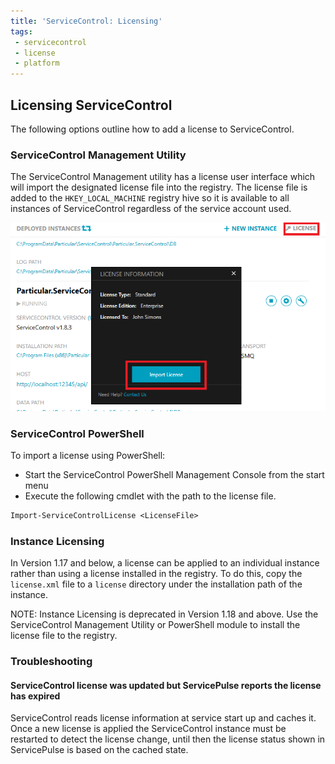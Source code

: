 ```yaml
---
title: 'ServiceControl: Licensing'
tags:
 - servicecontrol
 - license
 - platform
---
```



## Licensing ServiceControl

The following options outline how to add a license to ServiceControl.


### ServiceControl Management Utility

The ServiceControl Management utility has a license user interface which will import the designated license file into the registry. The license file is added to the `HKEY_LOCAL_MACHINE` registry hive so it is available to all instances of ServiceControl regardless of the service account used.

![](managementutil-addlicense.png 'width=500')


### ServiceControl PowerShell

To import a license using PowerShell:

* Start the ServiceControl PowerShell Management Console from the start menu
* Execute the following cmdlet with the path to the license file.

```ps
Import-ServiceControlLicense <LicenseFile>
```


### Instance Licensing

In Version 1.17 and below, a license can be applied to an individual instance rather than using a license installed in the registry. To do this, copy the `license.xml` file to a `license` directory under the installation path of the instance.

NOTE: Instance Licensing is deprecated in Version 1.18 and above. Use the ServiceControl Management Utility or PowerShell module to install the license file to the registry.


### Troubleshooting


#### ServiceControl license was updated but ServicePulse reports the license has expired

ServiceControl reads license information at service start up and caches it. Once a new license is applied the ServiceControl instance must be restarted to detect the license change, until then the license status shown in ServicePulse is based on the cached state.